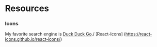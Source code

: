 # Resources



 ### Icons
 My favorite search engine is [Duck Duck Go](https://duckduckgo.com)./
[React-Icons] (https://react-icons.github.io/react-icons/)
